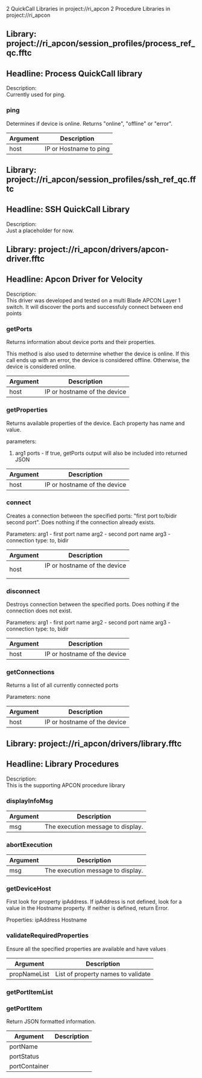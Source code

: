 2 QuickCall Libraries in project://ri_apcon
2 Procedure Libraries in project://ri_apcon
## Library: project://ri_apcon/session_profiles/process_ref_qc.fftc
## Headline: Process QuickCall library
Description:  
Currently used for ping.  
  
### ping
Determines if device is online. Returns "online", "offline" or "error".

Argument | Description
------------ | -------------
host | IP or Hostname to ping
## Library: project://ri_apcon/session_profiles/ssh_ref_qc.fftc
## Headline: SSH QuickCall Library
Description:  
Just a placeholder for now.  
  
## Library: project://ri_apcon/drivers/apcon-driver.fftc
## Headline: Apcon Driver for Velocity
Description:  
This driver was developed and tested on a multi Blade APCON Layer 1 switch.  It will discover the ports and successfuly connect between end points  
  
### getPorts
Returns information about device ports and their properties.

This method is also used to determine whether the device is online. If this call ends up with an error, the device is considered offline. Otherwise, the device is considered online.

Argument | Description
------------ | -------------
host | IP or hostname of the device
### getProperties
Returns available properties of the device. Each property has name and value.

parameters:
1. arg1 ports - If true, getPorts output will also be included into returned JSON

Argument | Description
------------ | -------------
host | IP or hostname of the device
### connect
Creates a connection between the specified ports: "first port to/bidir second port".
Does nothing if the connection already exists.

Parameters: 
arg1 - first port name
arg2 - second port name
arg3 - connection type: to, bidir

Argument | Description
------------ | -------------
host | IP or hostname of the device<br><br>
### disconnect
Destroys connection between the specified ports.
Does nothing if the connection does not exist.

Parameters: 
arg1 - first port name
arg2 - second port name
arg3 - connection type: to, bidir

Argument | Description
------------ | -------------
host | IP or hostname of the device
### getConnections
Returns a list of all currently connected ports

Parameters: none

Argument | Description
------------ | -------------
host | IP or hostname of the device
## Library: project://ri_apcon/drivers/library.fftc
## Headline: Library Procedures
Description:  
This is the supporting APCON procedure library  
  
### displayInfoMsg

Argument | Description
------------ | -------------
msg | The execution message to display.
### abortExecution

Argument | Description
------------ | -------------
msg | The execution message to display.
### getDeviceHost
First look for property ipAddress. If ipAddress is not defined, look for a value in the Hostname property. If neither is defined, return Error.

Properties:
ipAddress
Hostname
### validateRequiredProperties
Ensure all the  specified properties are available and have values

Argument | Description
------------ | -------------
propNameList | List of property names to validate
### getPortItemList
### getPortItem
Return JSON formatted information.

Argument | Description
------------ | -------------
portName | 
portStatus | 
portContainer | 
